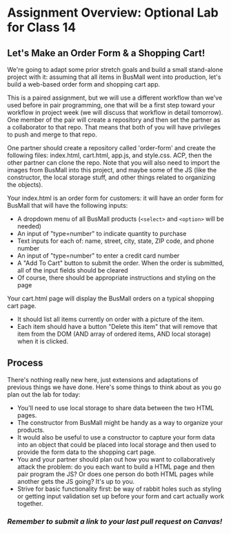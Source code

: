 # Assignment Overview: Optional Lab for Class 14

## Let's Make an Order Form & a Shopping Cart!

We're going to adapt some prior stretch goals and build a small stand-alone project with it: assuming that all items in BusMall went into production, let's build a web-based order form and shopping cart app.

This is a paired assignment, but we will use a different workflow than we've used before in pair programming, one that will be a first step toward your workflow in project week (we will discuss that workflow in detail tomorrow). One member of the pair will create a repository and then set the partner as a collaborator to that repo. That means that both of you will have privileges to push and merge to that repo.

One partner should create a repository called 'order-form' and create the following files: index.html, cart.html, app.js, and style.css. ACP, then the other partner can clone the repo. Note that you will also need to import the images from BusMall into this project, and maybe some of the JS (like the constructor, the local storage stuff, and other things related to organizing the objects).

Your index.html is an order form for customers: it will have an order form for BusMall that will have the following inputs:

  - A dropdown menu of all BusMall products (`<select>` and `<option>` will be needed)
  - An input of "type=number" to indicate quantity to purchase
  - Text inputs for each of: name, street, city, state, ZIP code, and phone number
  - An input of "type=number" to enter a credit card number
  - A "Add To Cart" button to submit the order. When the order is submitted, all of the input fields should be cleared
  - Of course, there should be appropriate instructions and styling on the page

  Your cart.html page will display the BusMall orders on a typical shopping cart page.
  - It should list all items currently on order with a picture of the item.
  - Each item should have a button "Delete this item" that will remove that item from the DOM (AND array of ordered items, AND local storage) when it is clicked.

## Process

There's nothing really new here, just extensions and adaptations of previous things we have done. Here's some things to think about as you go plan out the lab for today:

- You'll need to use local storage to share data between the two HTML pages.
- The constructor from BusMall might be handy as a way to organize your products.
- It would also be useful to use a constructor to capture your form data into an object that could be placed into local storage and then used to provide the form data to the shopping cart page.
- You and your partner should plan out how you want to collaboratively attack the problem: do you each want to build a HTML page and then pair program the JS? Or does one person do both HTML pages while another gets the JS going? It's up to you.
- Strive for basic functionality first: be way of rabbit holes such as styling or getting input validation set up before your form and cart actually work together.

### *Remember to submit a link to your last pull request on Canvas!*
